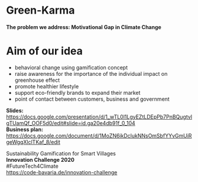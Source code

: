# Green-Karma

#### The problem we address: Motivational Gap in Climate Change

# Aim of our idea

- behavioral change using gamification concept
- raise awareness for the importance of the individual impact on greenhouse effect
- promote healthier lifestyle
- support eco-friendly brands to expand their market
- point of contact between customers, business and government

**Slides:** https://docs.google.com/presentation/d/1_wTL0l1LgyEZtLDEpPb7PnBQugtvlgTUamQf_OOF5d0/edit#slide=id.ga20e4db91f_0_104 \
**Business plan:** https://docs.google.com/document/d/1MoZN6ikDclukNNsOmSbfYYvGmUiRgeWgqXlclTKaf_8/edit

Sustainability Gamification for Smart Villages\
**Innovation Challenge 2020**\
#FutureTech4Climate \
https://code-bavaria.de/innovation-challenge
